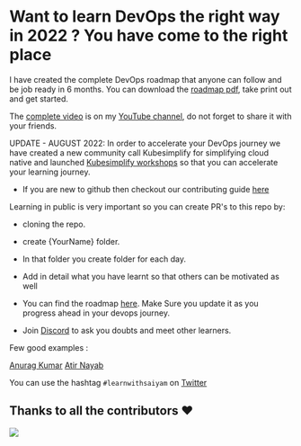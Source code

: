 # Want to learn DevOps the right way in 2022 ? You have come to the right place

I have created the complete DevOps roadmap that anyone can follow and be job ready in 6 months. You can download the [roadmap pdf](https://github.com/saiyam1814/devopsroadmap2022/blob/main/DevOps%20roadmap%202022.pdf), take print out and get started. 

The [complete video](https://youtu.be/7l_n97Mt0ko) is on my [YouTube channel](https://saiyampathak.com/youtube), do not forget to share it with your friends.

UPDATE - AUGUST 2022: In order to accelerate your DevOps journey we have created a new community call Kubesimplify for simplifying cloud native and launched [Kubesimplify workshops](https://kubesimplify.com/workshops) so that you can accelerate your learning journey.

- If you are new to github then checkout our contributing guide [here](https://github.com/saiyam1814/DevOpsRoadmap2022/blob/main/CONTRIBUTING.md)

Learning in public is very important so you can create PR's to this repo by:
- cloning the repo. 
- create {YourName} folder.
- In that folder you create folder for each day.
- Add in detail what you have learnt so that others can be motivated as well

- You can find the roadmap [here](https://github.com/saiyam1814/DevOpsRoadmap2022/blob/main/devops-roadmap.md). Make Sure you update it as you progress ahead in your devops journey. 
- Join [Discord](https://saiyampathak.com/discord) to ask you doubts and meet other learners. 


Few good examples :

[Anurag Kumar](https://github.com/saiyam1814/DevOpsRoadmap2022/tree/main/Anurag_Kumar)
[Atir Nayab](https://github.com/saiyam1814/DevOpsRoadmap2022/tree/main/Atir%20Nayab)

You can use the hashtag `#learnwithsaiyam` on [Twitter](https://twitter.com/saiyampathak)

## Thanks to all the contributors ❤️
<a href = "https://github.com/saiyam1814/DevOpsRoadmap2022/graphs/contributors">
  <img src = "https://contrib.rocks/image?repo=saiyam1814/DevOpsRoadmap2022"/>
</a>
